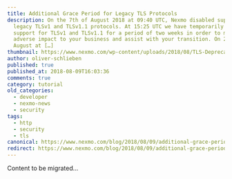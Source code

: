 ```yaml
---
title: Additional Grace Period for Legacy TLS Protocols
description: On the 7th of August 2018 at 09:40 UTC, Nexmo disabled support of
  legacy TLSv1 and TLSv1.1 protocols. At 15:25 UTC we have temporarily restored
  support for TLSv1 and TLSv1.1 for a period of two weeks in order to mitigate
  adverse impact to your business and assist with your transition. On 21st of
  August at […]
thumbnail: https://www.nexmo.com/wp-content/uploads/2018/08/TLS-Deprecation_1200x675.png
author: oliver-schlieben
published: true
published_at: 2018-08-09T16:03:36
comments: true
category: tutorial
old_categories:
  - developer
  - nexmo-news
  - security
tags:
  - http
  - security
  - tls
canonical: https://www.nexmo.com/blog/2018/08/09/additional-grace-period-legacy-tls-protocols
redirect: https://www.nexmo.com/blog/2018/08/09/additional-grace-period-legacy-tls-protocols
---
```

Content to be migrated...